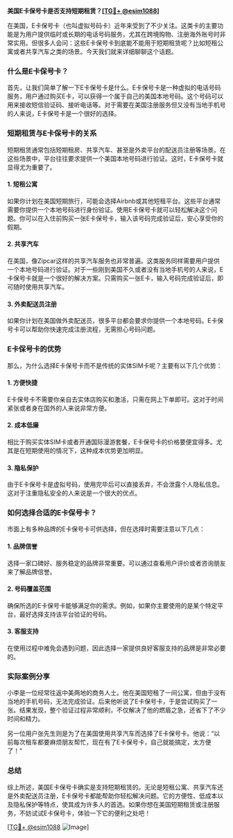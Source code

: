 **美国E卡保号卡是否支持短期租赁？[[TG💪+ @esim1088](https://t.me/s/esim1088)]**

在美国，E卡保号卡（也叫虚拟号码卡）近年来受到了不少关注。这类卡的主要功能是为用户提供临时或长期的电话号码服务，尤其在跨境购物、注册海外账号时非常实用。但很多人会问：这些E卡保号卡到底能不能用于短期租赁呢？比如短租公寓或者共享汽车之类的场景。今天我们就来详细聊聊这个话题。

### 什么是E卡保号卡？

首先，让我们简单了解一下E卡保号卡是什么。E卡保号卡是一种虚拟的电话号码服务，用户通过购买E卡，可以获得一个属于自己的美国本地号码。这个号码可以用来接收短信验证码、接听电话等。对于需要在美国注册服务但又没有当地手机号的人来说，E卡保号卡是一个很好的选择。

### 短期租赁与E卡保号卡的关系

短期租赁通常包括短期租房、共享汽车、甚至是外卖平台的配送员注册等场景。在这些场景中，平台往往要求提供一个美国本地号码进行验证。这时，E卡保号卡就显得尤为重要了。

#### 1. 短租公寓

如果你计划在美国短期旅行，可能会选择Airbnb或其他短租平台。这些平台通常需要你提供一个本地号码进行身份验证。使用E卡保号卡就可以轻松解决这个问题。你可以在入住前购买一张E卡保号卡，输入该号码完成验证后，安心享受你的假期。

#### 2. 共享汽车

在美国，像Zipcar这样的共享汽车服务也非常普遍。这类服务同样需要用户提供一个本地号码进行验证。对于一些刚到美国不久或者没有当地手机号的人来说，E卡保号卡就是一个很好的解决方案。只需购买一张E卡，输入号码完成验证后，即可随时使用共享汽车。

#### 3. 外卖配送员注册

如果你计划在美国做外卖配送员，很多平台都会要求你提供一个本地号码。E卡保号卡可以帮助你快速完成注册流程，无需担心号码问题。

### E卡保号卡的优势

那么，为什么选择E卡保号卡而不是传统的实体SIM卡呢？主要有以下几个优势：

#### 1. 方便快捷

E卡保号卡不需要你亲自去实体店购买和激活，只需在网上下单即可。这对于时间紧张或者身在国外的人来说非常方便。

#### 2. 成本低廉

相比于购买实体SIM卡或者开通国际漫游套餐，E卡保号卡的价格要便宜得多。尤其是在短期使用的情况下，这种成本优势更加明显。

#### 3. 隐私保护

由于E卡保号卡是虚拟号码，使用完毕后可以直接丢弃，不会泄露个人隐私信息。这对于注重隐私安全的人来说是一个很大的优点。

### 如何选择合适的E卡保号卡？

市面上有多种品牌的E卡保号卡可供选择，但在选择时需要注意以下几点：

#### 1. 品牌信誉

选择一家口碑好、服务稳定的品牌非常重要。可以通过查看用户评价或者咨询朋友来了解品牌信誉。

#### 2. 号码覆盖范围

确保所选的E卡保号卡能够满足你的需求。例如，如果你主要使用的是某个特定平台，最好选择支持该平台验证的号码。

#### 3. 客服支持

在使用过程中难免会遇到问题，因此选择一家提供良好客服支持的品牌是非常必要的。

### 实际案例分享

小李是一位经常往返中美两地的商务人士。他在美国短租了一间公寓，但由于没有当地的手机号码，无法完成验证。后来他听说了E卡保号卡，于是尝试购买了一张。结果发现，整个验证过程非常顺利，不仅解决了他的燃眉之急，还省下了不少时间和精力。

另一位用户张先生则是为了在美国使用共享汽车而选择了E卡保号卡。他说：“以前每次租车都要麻烦朋友帮忙，现在有了E卡保号卡，自己就能搞定，太方便了！”

### 总结

综上所述，美国E卡保号卡确实是支持短期租赁的。无论是短租公寓、共享汽车还是外卖配送员注册，E卡保号卡都能帮助你轻松解决问题。它的方便性、低成本以及隐私保护等特点，使其成为许多人的首选。如果你想在美国短期租赁或注册服务，不妨试试E卡保号卡，体验一下它的便利之处吧！

[[TG💪+ @esim1088](https://t.me/s/esim1088) ![Image](https://i.postimg.cc/4NQfJmqS/Snipaste-2025-05-13-00-14-12.png)]